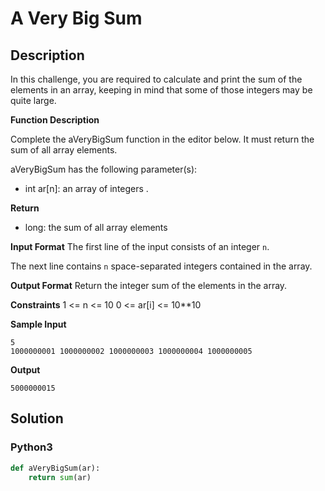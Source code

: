 # A Very Big Sum


## Description
In this challenge, you are required to calculate and print the sum of the elements in an array, keeping in mind that some of those integers may be quite large.

**Function Description**

Complete the aVeryBigSum function in the editor below. It must return the sum of all array elements.

aVeryBigSum has the following parameter(s):

-   int ar[n]: an array of integers . 

**Return**

-   long: the sum of all array elements

**Input Format**
The first line of the input consists of an integer `n`.

The next line contains `n` space-separated integers contained in the array.

**Output Format**
Return the integer sum of the elements in the array.

**Constraints**
1 <= n <= 10
0 <= ar[i] <= 10**10

**Sample Input**
```
5
1000000001 1000000002 1000000003 1000000004 1000000005
```

**Output**
```
5000000015
```


## Solution

### Python3
```python
def aVeryBigSum(ar):
    return sum(ar)
```
